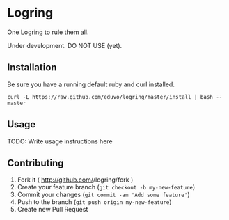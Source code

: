 # Logring

One Logring to rule them all.

Under development. DO NOT USE (yet).

## Installation

Be sure you have a running default ruby and curl installed.

    curl -L https://raw.github.com/eduvo/logring/master/install | bash --master

## Usage

TODO: Write usage instructions here

## Contributing

1. Fork it ( http://github.com/<my-github-username>/logring/fork )
2. Create your feature branch (`git checkout -b my-new-feature`)
3. Commit your changes (`git commit -am 'Add some feature'`)
4. Push to the branch (`git push origin my-new-feature`)
5. Create new Pull Request
